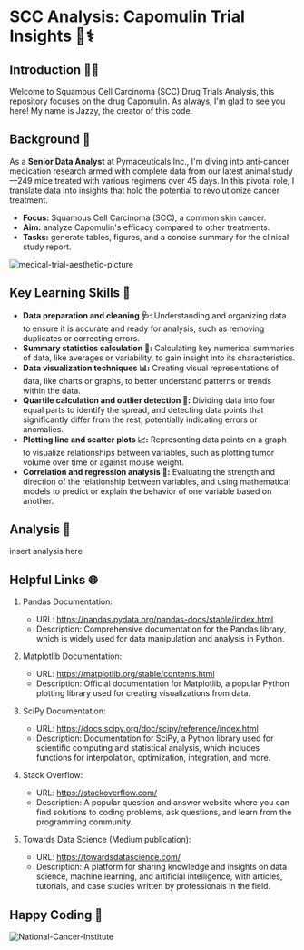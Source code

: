 # SCC Analysis: Capomulin Trial Insights 💉⚕️

## Introduction 👩‍⚕️
Welcome to Squamous Cell Carcinoma (SCC) Drug Trials Analysis, this repository focuses on the drug Capomulin. As always, I'm glad to see you here! My name is Jazzy, the creator of this code. 

## Background 🧪
As a **Senior Data Analyst** at Pymaceuticals Inc., I'm diving into anti-cancer medication research armed with complete data from our latest animal study—249 mice treated with various regimens over 45 days. In this pivotal role, I translate data into insights that hold the potential to revolutionize cancer treatment.
- **Focus:** Squamous Cell Carcinoma (SCC), a common skin cancer.
- **Aim:** analyze Capomulin's efficacy compared to other treatments.
- **Tasks:** generate tables, figures, and a concise summary for the clinical study report.

![medical-trial-aesthetic-picture](https://images.unsplash.com/photo-1532187863486-abf9dbad1b69?q=80&w=600&auto=format&fit=crop&ixlib=rb-4.0.3&ixid=M3wxMjA3fDB8MHxwaG90by1wYWdlfHx8fGVufDB8fHx8fA%3D%3D) 


## Key Learning Skills 🧫
- **Data preparation and cleaning 🩺:** Understanding and organizing data to ensure it is accurate and ready for analysis, such as removing duplicates or correcting errors.
- **Summary statistics calculation 🧾:** Calculating key numerical summaries of data, like averages or variability, to gain insight into its characteristics.
- **Data visualization techniques 📊:** Creating visual representations of data, like charts or graphs, to better understand patterns or trends within the data.
- **Quartile calculation and outlier detection 🔎:** Dividing data into four equal parts to identify the spread, and detecting data points that significantly differ from the rest, potentially indicating errors or anomalies.
- **Plotting line and scatter plots 📈:** Representing data points on a graph to visualize relationships between variables, such as plotting tumor volume over time or against mouse weight.
- **Correlation and regression analysis 🧠:** Evaluating the strength and direction of the relationship between variables, and using mathematical models to predict or explain the behavior of one variable based on another.

## Analysis 💊
insert analysis here 

## Helpful Links 🌐
1. Pandas Documentation:
    - URL: https://pandas.pydata.org/pandas-docs/stable/index.html
    - Description: Comprehensive documentation for the Pandas library, which is widely used for data manipulation and analysis in Python.

2. Matplotlib Documentation:
    - URL: https://matplotlib.org/stable/contents.html
    - Description: Official documentation for Matplotlib, a popular Python plotting library used for creating visualizations from data.

3. SciPy Documentation:
    - URL: https://docs.scipy.org/doc/scipy/reference/index.html
    - Description: Documentation for SciPy, a Python library used for scientific computing and statistical analysis, which includes functions for interpolation, optimization, integration, and more.

4. Stack Overflow:
    - URL: https://stackoverflow.com/
    - Description: A popular question and answer website where you can find solutions to coding problems, ask questions, and learn from the programming community.

5. Towards Data Science (Medium publication):
    - URL: https://towardsdatascience.com/
    - Description: A platform for sharing knowledge and insights on data science, machine learning, and artificial intelligence, with articles, tutorials, and case studies written by professionals in the field.


## Happy Coding 🎉

![National-Cancer-Institute](https://images.unsplash.com/photo-1631557676757-fcc7b1160be8?q=80&w=600&auto=format&fit=crop&ixlib=rb-4.0.3&ixid=M3wxMjA3fDB8MHxwaG90by1wYWdlfHx8fGVufDB8fHx8fA%3D%3D)

